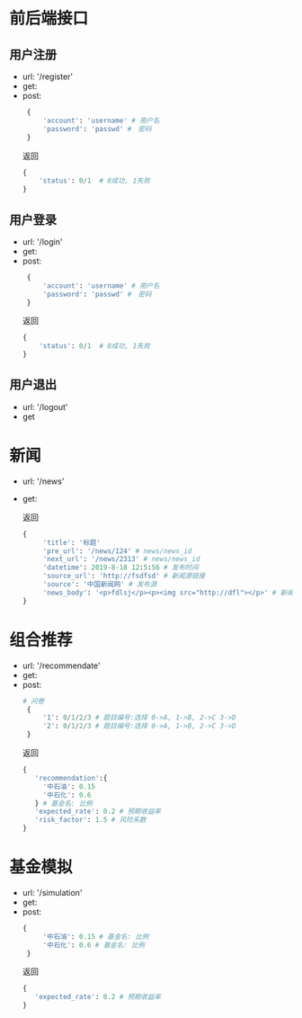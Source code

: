 # 前后端接口

## 用户注册
 - url: '/register'
 - get:
 - post:
   ```python
    {
        'account': 'username' # 用户名
        'password': 'passwd' #　密码
    }
   ```
   返回
   ```python
   {
       'status': 0/1  # 0成功, 1失败
   }
   ```

## 用户登录
 - url: '/login'
 - get:
 - post:
   ```python
    {
        'account': 'username' # 用户名
        'password': 'passwd' #　密码
    }
   ```
   返回
   ```python
   {
       'status': 0/1  # 0成功, 1失败
   }
   ```

## 用户退出
 - url: '/logout'
 - get

# 新闻
 - url: '/news'
 - get:
 
   返回
   ```python
   {  
        'title': '标题'
        'pre_url': '/news/124' # news/news_id
        'next_url': '/news/2313' # news/news_id
        'datetime': 2019-8-18 12:5:56 # 发布时间
        'source_url': 'http://fsdfsd' # 新闻源链接
        'source': '中国新闻网' # 发布源
        'news_body': '<p>fdlsj</p><p><img src="http://dfl"></p>' # 新闻主体
   }
   ```

# 组合推荐
 - url: '/recommendate'
 - get:
 - post:
   ```python
   # 问卷
    {
        '1': 0/1/2/3 # 题目编号:选择 0->A, 1->B, 2->C 3->D
        '2': 0/1/2/3 # 题目编号:选择 0->A, 1->B, 2->C 3->D
    }
   ```
   返回
   ```python
   {  
      'recommendation':{
        '中石油': 0.15
        '中石化': 0.6
      } # 基金名: 比例
      'expected_rate': 0.2 # 预期收益率
      'risk_factor': 1.5 # 风险系数
   }
   ```

# 基金模拟
 - url: '/simulation'
 - get:
 - post:
   ```python
   {
        '中石油': 0.15 # 基金名: 比例
        '中石化': 0.6 # 基金名: 比例
    } 
   ```
   返回
   ```python
   {  
      'expected_rate': 0.2 # 预期收益率
   }
   ```